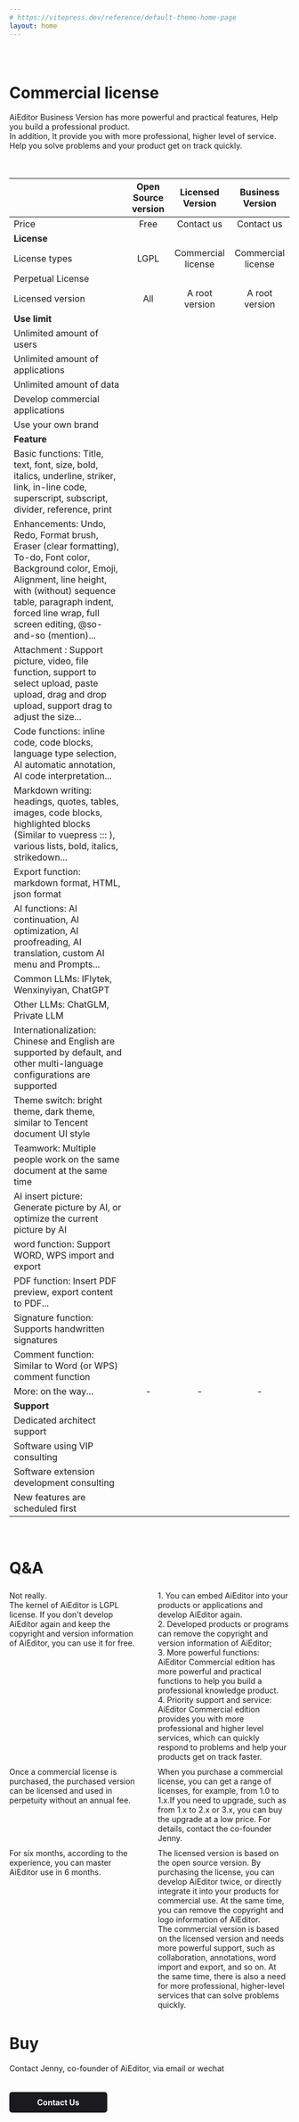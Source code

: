 ```yaml
---
# https://vitepress.dev/reference/default-theme-home-page
layout: home
---
```


<style>
.VPHome{
    border-top: 1px solid #eee !important;
}
</style>

<style scoped>

.VPHome svg{
    width: 24px;
    display: inline-block;
    margin: 0 5px;
}

.VPContent> .VPHome {
    margin-bottom: 0;
}

.VPContent> .VPHome> .container{
    width: 100% !important;
    padding: 0 !important;
    margin: 0 !important;
    max-width: 100%;
}

.VPContent> .VPHome> .container .feature{
   text-align: center;
   margin: 40px;
}

.VPContent> .VPHome> .container .feature p{
   color: #999;
}

.VPContent> .VPHome> .vp-doc  table{
    display: table;
    background: none;
    width: 100%;
   table-layout: fixed;
   overflow-wrap: break-word;
   
}

.VPContent> .VPHome> .vp-doc  table th{
     background: none;
     border: none;
  

}

.VPContent> .VPHome> .vp-doc  thead tr :not(:first-child){
     margin: 10px;
     font-weight: bold;
     font-size: 18px;
     
}

.VPContent> .VPHome> .vp-doc  table tr{
     background: none;
     border: none;
     border-bottom: 1px solid #eee;
     
}

.VPContent> .VPHome> .vp-doc  table tr{
     height: 50px;
}

.VPContent> .VPHome> .vp-doc  table  tbody tr:first-child{
     height: 20px;
}

.VPContent> .VPHome> .vp-doc  table td{
    background: none;
    border: none;
    font-size:16px;
}

.VPContent> .VPHome> .vp-doc  table  td:first-child{
    color: #999;
    font-size:16px;
}

.VPContent> .VPHome> .vp-doc  table  td:first-child strong{
    color: #333;
    font-size: 16px;
}

.VPContent> .VPHome> .vp-doc  table td svg{
    margin: -7px 0;
}

</style>




<div class="feature" style="margin-top: 80px">

# Commercial license
AiEditor Business Version has more powerful and practical features,
Help you build a professional product.<br />
In addition, It provide you with more professional, higher level of service.<br />
Help you solve problems and your product get on track quickly.
</div>


<div style="display: flex;justify-content: center">
<div style="display: flex;padding: 20px 0;max-width: 1280px">



|               |    Open Source version    |     Licensed Version     |  Business Version  |
|---------------|:---------:|:-----------:|:------:|
| Price            |    Free     |    Contact us     | Contact us |
| **License**       |
| License types         |   LGPL    |    Commercial license    |   Commercial license   |
| Perpetual License         | <Check /> |  <Check />  |   <Check />   |
| Licensed version          |    All     |    A root version    |  A root version   |
| **Use limit**      |
| Unlimited amount of users       |     <Check />     |  <Check />  |   <Check />   |
| Unlimited amount of applications       |     <Check />     |  <Check />  |   <Check />   |
| Unlimited amount of data        |     <Check />     |  <Check />  |   <Check />   |
| Develop commercial applications        | <Close /> |  <Check />  |   <Check />   |
| Use your own brand | <Close /> |  <Check />  |   <Check />   |
| **Feature**        |
| Basic functions: Title, text, font, size, bold, italics, underline, striker, link, in-line code, superscript, subscript, divider, reference, print | <Check /> |  <Check />  |   <Check />   |
| Enhancements: Undo, Redo, Format brush, Eraser (clear formatting), To-do, Font color, Background color, Emoji, Alignment, line height, with (without) sequence table, paragraph indent, forced line wrap, full screen editing, @so-and-so (mention)... | <Check /> |  <Check />  |   <Check />   |
| Attachment : Support picture, video, file function, support to select upload, paste upload, drag and drop upload, support drag to adjust the size... | <Check /> |  <Check />  |   <Check />   |
| Code functions: inline code, code blocks, language type selection, AI automatic annotation, AI code interpretation... | <Check /> |  <Check />  |   <Check />   |
|Markdown writing: headings, quotes, tables, images, code blocks, highlighted blocks (Similar to vuepress ::: ), various lists, bold, italics, strikedown... | <Check /> |  <Check />  |   <Check />   |
| 	Export function: markdown format, HTML, json format | <Check /> |  <Check />  |   <Check />   |
| AI functions: AI continuation, AI optimization, AI proofreading, AI translation, custom AI menu and Prompts...| <Check /> |  <Check />  |   <Check />   |
| Common LLMs: IFlytek, Wenxinyiyan, ChatGPT | <Check /> |  <Check />  |   <Check />   |
| Other LLMs: ChatGLM, Private LLM | <Close />  |  <Close />   |   <Check />   |
|  Internationalization: Chinese and English are supported by default, and other multi-language configurations are supported| <Check /> |  <Check />  |   <Check />   |
| Theme switch: bright theme, dark theme, similar to Tencent document UI style | <Check /> |  <Check />  |   <Check />   |
| Teamwork: Multiple people work on the same document at the same time | <Close />  | <Close />  |   <Check />   |
| AI insert picture: Generate picture by AI, or optimize the current picture by AI | <Close /> |  <Close />   |   <Check />   |
| word function: Support WORD, WPS import and export |<Close />  |  <Close />   |   <Check />   |
| PDF function: Insert PDF preview, export content to PDF... | <Close />  |  <Close />   |   <Check />   |
| Signature function: Supports handwritten signatures | <Close />  |  <Close />   |   <Check />   |
| Comment function: Similar to Word (or WPS) comment function |<Close />  | <Close />   |   <Check />   |
| More: on the way... | - | -  |   -   |
| **Support**        |
| Dedicated architect support          |    <Close />    | <Close /> |   <Check />   |
| Software using VIP consulting          |    <Close />     |  <Close />   |   <Check />   |
| Software extension development consulting          |    <Close />     | <Close />   |   <Check />   |
| New features are scheduled first         |    <Close />     |  <Close />   |   <Check />   |


</div>
</div>




<div class="feature">

# Q&A

</div>


<div style="display: flex;justify-content: center">
<div style="display: flex;padding: 5px 0;max-width: 1280px;width: 100vw">

<div style="width: 50%;margin-right: 15px">
<Question title="Do I have to buy a commercial license for commercial use?">
Not really.<br/>
The kernel of AiEditor is LGPL license. If you don't develop AiEditor again and keep the copyright and version information of AiEditor, you can use it for free.
</Question>
</div>

<div style="width: 50%; margin-left: 15px">
<Question title="The benefits of buying commercial license?" >
1. You can embed AiEditor into your products or applications and develop AiEditor again.<br/>
2. Developed products or programs can remove the copyright and version information of AiEditor;<br/>
3. More powerful functions: AiEditor Commercial edition has more powerful and practical functions to help you build a professional knowledge product.<br/>
4. Priority support and service: AiEditor Commercial edition provides you with more professional and higher level services, which can quickly respond to problems and help your products get on track faster.
</Question>

</div>

</div>

</div>

<div style="display: flex;justify-content: center">
<div style="display: flex;padding: 5px 0;max-width: 1280px;width: 100vw">

<div style="width: 50%;margin-right: 15px">
<Question title="What is 'perpetual authorization'?">
Once a commercial license is purchased, the purchased version can be licensed and used in perpetuity without an annual fee.

</Question>
</div>

<div style="width: 50%; margin-left: 15px">
<Question title="What is a 'root version'?">
When you purchase a commercial license, you can get a range of licenses, for example, from 1.0 to 1.x.If you need to upgrade, such as from 1.x to 2.x or 3.x, you can buy the upgrade at a low price. For details, contact the co-founder Jenny.
</Question>
</div>

</div>

</div>

<div style="display: flex;justify-content: center">
<div style="display: flex;padding: 5px 0;max-width: 1280px;width: 100vw">

<div style="width: 50%;margin-right: 15px">
<Question title="How long is technical support valid?" >
For six months, according to the experience, you can master AiEditor use in 6 months.
</Question>
</div>
<div style="width: 50%;margin-left: 15px">
<Question title="The difference between licensed and commercial versions?" >
The licensed version is based on the open source version. By purchasing the license, you can develop AiEditor twice, or directly integrate it into your products for commercial use. At the same time, you can remove the copyright and logo information of AiEditor.<br/>
The commercial version is based on the licensed version and needs more powerful support, such as collaboration, annotations, word import and export, and so on. At the same time, there is also a need for more professional, higher-level services that can solve problems quickly.
</Question>
</div>


</div>

</div>


<div class="feature">

# Buy

Contact Jenny, co-founder of AiEditor, via email or wechat


<p><a href="" style="background: #1b1b1f;color: #fff;padding: 10px 50px;border-radius: 5px;font-weight: bold;font-size: 14px;margin: 20px 0 40px 0;text-decoration:none;display:inline-block;">
Contact Us
</a></p>
</div>



